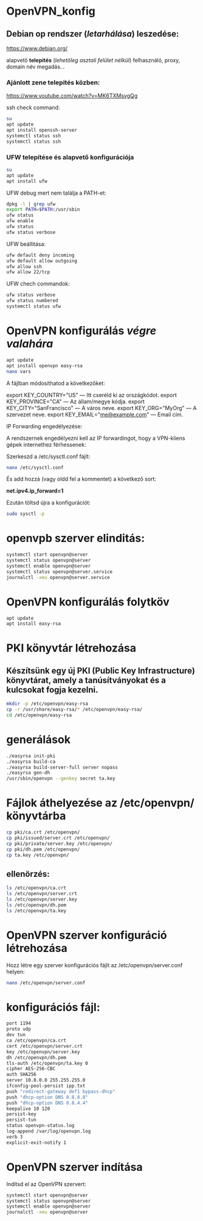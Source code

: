 # OpenVPN_konfig

## Debian op rendszer (*letarhálása*) leszedése:

https://www.debian.org/

alapvető __telepités__ (*lehetöleg asztali felület nélkül*) felhasználó, proxy, domain név megadás...
### Ajánlott zene telepités közben:

https://www.youtube.com/watch?v=MK6TXMsvgQg

ssh check command:

```bash
su
apt update
apt install openssh-server
systemctl status ssh
systemctl status ssh
```
### UFW telepítése és alapvető konfigurációja

```bash
su
apt update
apt install ufw
```

UFW debug mert nem találja a PATH-et:

```bash
dpkg -l | grep ufw
export PATH=$PATH:/usr/sbin
ufw status
ufw enable
ufw status
ufw status verbose
```

UFW beállitása:

```bash
ufw default deny incoming
ufw default allow outgoing
ufw allow ssh
ufw allow 22/tcp
```

UFW chech commandok:


```bash
ufw status verbose
ufw status numbered
systemctl status ufw
```

# OpenVPN konfigurálás *végre valahára*

```bash
apt update
apt install openvpn easy-rsa
nano vars
```
A fájlban módosíthatod a következőket:

export KEY_COUNTRY="US" — Itt cseréld ki az országkódot.
export KEY_PROVINCE="CA" — Az állam/megye kódja.
export KEY_CITY="SanFrancisco" — A város neve.
export KEY_ORG="MyOrg" — A szervezet neve.
export KEY_EMAIL="me@example.com" — Email cím.


IP Forwarding engedélyezése:

A rendszernek engedélyezni kell az IP forwardingot, hogy a VPN-kliens gépek internethez férhessenek:

Szerkeszd a /etc/sysctl.conf fájlt:
```bash
nano /etc/sysctl.conf
```
És add hozzá (vagy oldd fel a kommentet) a következő sort:

__net.ipv4.ip_forward=1__

Ezután töltsd újra a konfigurációt:

```bash
sudo sysctl -p
```

# openvpb szerver elinditás:

```bash
systemctl start openvpn@server
systemctl status openvpn@server
systemctl enable openvpn@server
systemctl status openvpn@server.service
journalctl -xeu openvpn@server.service
```

# OpenVPN konfigurálás folytköv

```bash
apt update
apt install easy-rsa
```
# PKI könyvtár létrehozása
## Készítsünk egy új PKI (Public Key Infrastructure) könyvtárat, amely a tanúsítványokat és a kulcsokat fogja kezelni.

```bash
mkdir -p /etc/openvpn/easy-rsa
cp -r /usr/share/easy-rsa/* /etc/openvpn/easy-rsa/
cd /etc/openvpn/easy-rsa
```

# generálások
```bash
./easyrsa init-pki
./easyrsa build-ca
./easyrsa build-server-full server nopass
./easyrsa gen-dh
/usr/sbin/openvpn --genkey secret ta.key
```


# Fájlok áthelyezése az /etc/openvpn/ könyvtárba

```bash
cp pki/ca.crt /etc/openvpn/
cp pki/issued/server.crt /etc/openvpn/
cp pki/private/server.key /etc/openvpn/
cp pki/dh.pem /etc/openvpn/
cp ta.key /etc/openvpn/
```

## ellenörzés:
```bash
ls /etc/openvpn/ca.crt
ls /etc/openvpn/server.crt
ls /etc/openvpn/server.key
ls /etc/openvpn/dh.pem
ls /etc/openvpn/ta.key
```

# OpenVPN szerver konfiguráció létrehozása
Hozz létre egy szerver konfigurációs fájlt az /etc/openvpn/server.conf helyen:
```bash
nano /etc/openvpn/server.conf
```

# konfigurációs fájl:
```bash
port 1194
proto udp
dev tun
ca /etc/openvpn/ca.crt
cert /etc/openvpn/server.crt
key /etc/openvpn/server.key
dh /etc/openvpn/dh.pem
tls-auth /etc/openvpn/ta.key 0
cipher AES-256-CBC
auth SHA256
server 10.8.0.0 255.255.255.0
ifconfig-pool-persist ipp.txt
push "redirect-gateway def1 bypass-dhcp"
push "dhcp-option DNS 8.8.8.8"
push "dhcp-option DNS 8.8.4.4"
keepalive 10 120
persist-key
persist-tun
status openvpn-status.log
log-append /var/log/openvpn.log
verb 3
explicit-exit-notify 1
```

# OpenVPN szerver indítása
Indítsd el az OpenVPN szervert:
```bash
systemctl start openvpn@server
systemctl status openvpn@server
systemctl enable openvpn@server
journalctl -xeu openvpn@server
```







